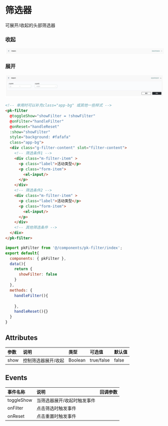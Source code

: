 # 筛选器

可展开/收起的头部筛选器

### 收起
<img src="/pk-filter/images/collapse.jpg" />

### 展开
<img src="/pk-filter/images/expand.jpg" />

``` html
<!-- 单用时可以补充class="app-bg" 或其他一些样式 -->
<pk-filter 
  @toggleShow="showFilter = !showFilter"         
  @onFilter="handleFilter"
  @onReset="handleReset"
  :show="showFilter" 
  style="background: #fafafa" 
  class="app-bg">
  <div class="g-filter-content" slot="filter-content">
    <!-- 筛选条件1 -->
    <div class="m-filter-item" >
      <p class="label">活动类型</p>
      <p class="form-item">
        <el-input/>
      </p>
    </div>
    <!-- 筛选条件2 -->
    <div class="m-filter-item" >
      <p class="label">活动类型</p>
      <p class="form-item">
        <el-input/>
      </p>
    </div>
    <!-- 其他筛选条件 -->
  </div>
</pk-filter>
```

``` javascript
import pkFilter from '@/components/pk-filter/index';
export default{
  components: { pkFilter },
  data(){
    return {
      showFilter: false
    }
  },
  methods: {
    handleFilter(){

    },
    handleReset(){}
  }
}
```


## Attributes
 
|  参数   | 说明             |  类型    | 可选值 | 默认值 |
|  :----  | :----          | :----     | :----  | :----  |
| show   | 控制筛选器展开/收起 | Boolean | true/false | false |


## Events
|  事件名称    | 说明       |  回调参数   |
|  :----  | :----          | :----     | 
| toggleShow   | 当筛选器展开/收起时触发事件 |  | 
| onFilter   | 点击筛选时触发事件 |  | 
| onReset   | 点击重置时触发事件 |  | 